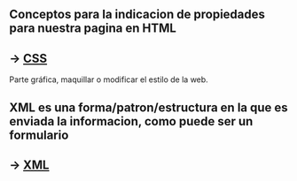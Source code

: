 ## Conceptos para la indicacion de propiedades para nuestra pagina en HTML
## -> [CSS](./CSS)

Parte gráfica, maquillar o modificar el estilo de la web.

## XML es una forma/patron/estructura en la que es enviada la informacion, como puede ser un formulario
## -> [XML](./XML)

